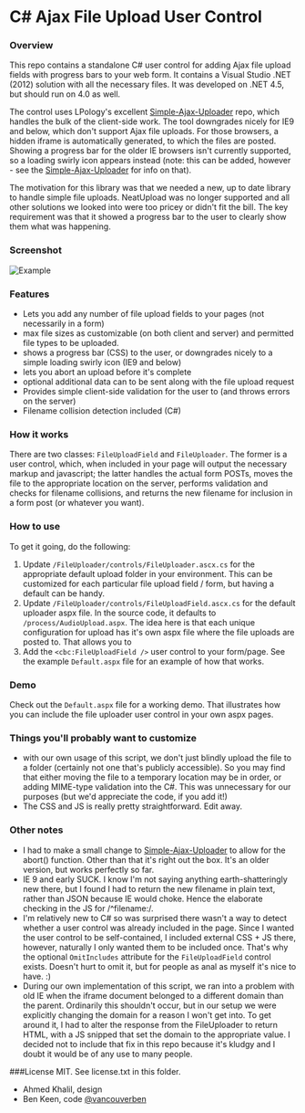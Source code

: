 # C# Ajax File Upload User Control

### Overview

This repo contains a standalone C# user control for adding Ajax file upload fields with progress bars to your web form. It
contains a Visual Studio .NET (2012) solution with all the necessary files. It was developed on .NET 4.5, but should run on
4.0 as well.

The control uses LPology's excellent [Simple-Ajax-Uploader](https://github.com/LPology/Simple-Ajax-Uploader) repo, which handles
the bulk of the client-side work. The tool downgrades nicely for IE9 and below, which don't support Ajax file uploads.
For those browsers, a hidden iframe is automatically generated, to which the files are posted. Showing a progress bar for
the older IE browsers isn't currently supported, so a loading swirly icon appears instead (note: this can be added, however -
see the [Simple-Ajax-Uploader](https://github.com/LPology/Simple-Ajax-Uploader) for info on that).

The motivation for this library was that we needed a new, up to date library to handle simple file uploads. NeatUpload was
no longer supported and all other solutions we looked into were too pricey or didn't fit the bill. The key requirement was
that it showed a progress bar to the user to clearly show them what was happening.

### Screenshot
![Example](http://www.formtools.org/external/example2.png "Example")

### Features
- Lets you add any number of file upload fields to your pages (not necessarily in a form)
- max file sizes as customizable (on both client and server) and permitted file types to be uploaded.
- shows a progress bar (CSS) to the user, or downgrades nicely to a simple loading swirly icon (IE9 and below)
- lets you abort an upload before it's complete
- optional additional data can to be sent along with the file upload request
- Provides simple client-side validation for the user to (and throws errors on the server)
- Filename collision detection included (C#)

### How it works
There are two classes: `FileUploadField` and `FileUploader`. The former is a user control, which, when included in your
page will output the necessary markup and javascript; the latter handles the actual form POSTs, moves the file to the
appropriate location on the server, performs validation and checks for filename collisions, and returns the new filename
for inclusion in a form post (or whatever you want).

### How to use
To get it going, do the following:
1. Update `/FileUploader/controls/FileUploader.ascx.cs` for the appropriate default upload folder in your environment.
This can be customized for each particular file upload field / form, but having a default can be handy.
2. Update `/FileUploader/controls/FileUploadField.ascx.cs` for the default uploader aspx file. In the source code, it defaults
to `/process/AudioUpload.aspx`. The idea here is that each unique configuration for upload has it's own aspx file where
the file uploads are posted to. That allows you to
3. Add the `<cbc:FileUploadField />` user control to your form/page. See the example `Default.aspx` file for an example
of how that works.

### Demo
Check out the `Default.aspx` file for a working demo. That illustrates how you can include the file uploader user
control in your own aspx pages.

### Things you'll probably want to customize
- with our own usage of this script, we don't just blindly upload the file to a folder (certainly not one that's publicly
accessible). So you may find that either moving the file to a temporary location may be in order, or adding MIME-type
validation into the C#. This was unnecessary for our purposes (but we'd appreciate the code, if you add it!)
- The CSS and JS is really pretty straightforward. Edit away.

### Other notes
- I had to make a small change to [Simple-Ajax-Uploader](https://github.com/LPology/Simple-Ajax-Uploader) to allow
for the abort() function. Other than that it's right out the box. It's an older version, but works perfectly so far.
- IE 9 and early SUCK. I know I'm not saying anything earth-shatteringly new there, but I found I had to return the
new filename in plain text, rather than JSON because IE would choke. Hence the elaborate checking in the JS for
/^filename:/.
- I'm relatively new to C# so was surprised there wasn't a way to detect whether a user control was already
included in the page. Since I wanted the user control to be self-contained, I included external CSS + JS there, however,
naturally I only wanted them to be included once. That's why the optional `OmitIncludes` attribute for the `FileUploadField`
control exists. Doesn't hurt to omit it, but for people as anal as myself it's nice to have. :)
- During our own implementation of this script, we ran into a problem with old IE when the iframe document belonged to a
different domain than the parent. Ordinarily this shouldn't occur, but in our setup we were explicitly changing the domain
for a reason I won't get into. To get around it, I had to alter the response from the FileUploader to return HTML, with
a JS snipped that set the domain to the appropriate value. I decided not to include that fix in this repo because it's
kludgy and I doubt it would be of any use to many people.


###License 
MIT. See license.txt in this folder.

- Ahmed Khalil, design
- Ben Keen, code [@vancouverben](https://twitter.com/vancouverben)